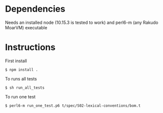 # Dependencies

Needs an installed node (10.15.3 is tested to work) and perl6-m (any Rakudo MoarVM) executable

# Instructions

First install

    $ npm install .

To runs all tests

    $ sh run_all_tests

To run one test

    $ perl6-m run_one_test.p6 t/spec/S02-lexical-conventions/bom.t
